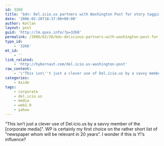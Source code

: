 ```yaml
---
id: 3268
title: 'bdv: Del.icio.us partners with Washington Post for story tagging'
date: '2006-02-28T18:37:00+00:00'
author: Kellan
layout: post
guid: 'http://lm.quxx.info/?p=3268'
permalink: /2006/02/28/bdv-delicious-partners-with-washington-post-for-story-tagging/
typo_id:
    - '3266'
mt_id:
    - ''
link_related:
    - 'http://hybernaut.com/del.icio.us-washington-post'
raw_content:
    - '\"This isn\''t just a clever use of Del.icio.us by a savvy member of the [corporate media]\".  WP is certainly my first choice on the rather short list of \"newspaper whom will be relevant in 20 years\".  I wonder if this is Y!\''s influence?'
categories:
    - Aside
tags:
    - corporate
    - del.icio.us
    - media
    - web2.0
    - yahoo
---
```


“This isn’t just a clever use of Del.icio.us by a savvy member of the \[corporate media\]”. WP is certainly my first choice on the rather short list of “newspaper whom will be relevant in 20 years”. I wonder if this is Y!’s influence?